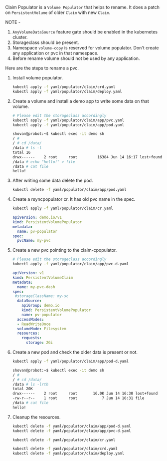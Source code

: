 Claim Populator is a `Volume Populator` that helps to rename. It does a patch on `PersistentVolume` of older `Claim` with new `Claim`.

NOTE -
1. `AnyVolumeDataSource` feature gate should be enabled in the kubernetes cluster.
2. Storageclass should be present.
3. Namespace `volume-copy` is reserved for volume populator. Don't create any application or pvc in that namespace.
4. Before rename volume should not be used by any application.

Here are the steps to rename a pvc.
1. Install volume populator.
   ```bash
   kubectl apply -f yaml/populator/claim/crd.yaml
   kubectl apply -f yaml/populator/claim/deploy.yaml
   ```
2. Create a volume and install a demo app to write some data on that volume.
   ```bash
   # Please edit the storageclass accordingly
   kubectl apply -f yaml/populator/claim/app/pvc.yaml
   kubectl apply -f yaml/populator/claim/app/pod.yaml
   ```
   ```bash
   shovan@probot:~$ kubectl exec -it demo sh
   / #
   / # cd /data/
   /data # ls -l
   total 16
   drwx------    2 root     root         16384 Jun 14 16:17 lost+found
   /data # echo "hello!" > file
   /data # cat file
   hello!
   ```
3. After writing some data delete the pod.
   ```bash
   kubectl delete -f yaml/populator/claim/app/pod.yaml
   ```
4. Create a rsyncpopulator cr. It has old pvc name in the spec.
   ```bash
   kubectl apply -f yaml/populator/claim/cr.yaml
   ```
   ```yaml
   apiVersion: demo.io/v1
   kind: PersistentVolumePopulator
   metadata:
     name: pv-populator
   spec:
     pvcName: my-pvc
   ```
5. Create a new pvc pointing to the claim-cpopulator.
   ```bash
   # Please edit the storageclass accordingly
   kubectl apply -f yaml/populator/claim/app/pvc-d.yaml
   ```
   ```yaml
   apiVersion: v1
   kind: PersistentVolumeClaim
   metadata:
     name: my-pvc-dash
   spec:
    #storageClassName: my-sc
     dataSource:
       apiGroup: demo.io
       kind: PersistentVolumePopulator
       name: pv-populator
     accessModes:
     - ReadWriteOnce
     volumeMode: Filesystem
     resources:
       requests:
         storage: 2Gi
   ```
6. Create a new pod and check the older data is present or not.
   ```bash
   kubectl apply -f yaml/populator/claim/app/pod-d.yaml
   ```
   ```bash
   shovan@probot:~$ kubectl exec -it demo sh
   / #
   / # cd /data/
   /data # ls -lrth
   total 20K
   drwx------    2 root     root       16.0K Jun 14 16:30 lost+found
   -rw-r--r--    1 root     root           7 Jun 14 16:31 file
   /data # cat file
   hello!
   ```
7. Cleanup the resources.
   ```bash
   kubectl delete -f yaml/populator/claim/app/pod-d.yaml
   kubectl delete -f yaml/populator/claim/app/pvc-d.yaml
   ```
   ```bash
   kubectl delete -f yaml/populator/claim/cr.yaml
   ```
   ```bash
   kubectl delete -f yaml/populator/claim/crd.yaml
   kubectl delete -f yaml/populator/claim/deploy.yaml
   ```
